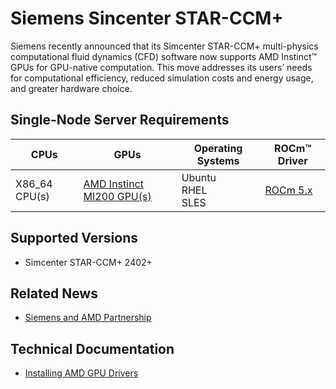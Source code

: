 # Siemens Sincenter STAR-CCM+

Siemens recently announced that its Simcenter STAR-CCM+ multi-physics computational fluid dynamics (CFD) software now supports AMD Instinct™ GPUs for GPU-native computation. This move addresses its users’ needs for computational efficiency, reduced simulation costs and energy usage, and greater hardware choice.

## Single-Node Server Requirements

| CPUs | GPUs | Operating Systems | ROCm™ Driver | 
|---- |---- |----------------- |------------ |
| X86_64 CPU(s) |[ AMD Instinct MI200 GPU(s)](https://rocm.docs.amd.com/projects/install-on-linux/en/latest/reference/system-requirements.html#supported-gpus) | Ubuntu <br> RHEL <br>  SLES | [ROCm 5.x ](https://rocm.docs.amd.com/en/latest/release/versions.html) 

## Supported Versions

- Simcenter STAR-CCM+ 2402+

## Related News

- [Siemens and AMD Partnership](https://rocm.blogs.amd.com/ecosystems-and-partners/Siemens/README.html)

## Technical Documentation
- [Installing AMD GPU Drivers](https://www.amd.com/en/support/download/drivers.html)